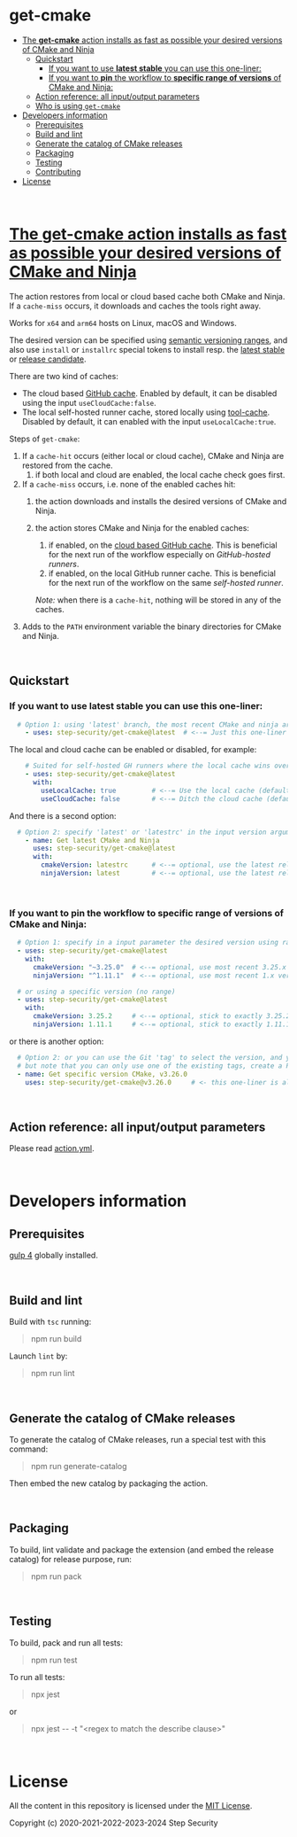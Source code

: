 # get-cmake

- [The **get-cmake** action installs as fast as possible your desired versions of CMake and Ninja](#the-get-cmake-action-installs-as-fast-as-possible-your-desired-versions-of-cmake-and-ninja)
  - [Quickstart](#quickstart)
    - [If you want to use  **latest stable** you can use this one-liner:](#if-you-want-to-use--latest-stable-you-can-use-this-one-liner)
    - [If you want to **pin** the workflow to **specific range of versions** of CMake and Ninja:](#if-you-want-to-pin-the-workflow-to-specific-range-of-versions-of-cmake-and-ninja)
  - [Action reference: all input/output parameters](#action-reference-all-inputoutput-parameters)
  - [Who is using `get-cmake`](#who-is-using-get-cmake)
- [Developers information](#developers-information)
  - [Prerequisites](#prerequisites)
  - [Build and lint](#build-and-lint)
  - [Generate the catalog of CMake releases](#generate-the-catalog-of-cmake-releases)
  - [Packaging](#packaging)
  - [Testing](#testing)
  - [Contributing](#contributing)
- [License](#license)

<br>

# [The **get-cmake** action installs as fast as possible your desired versions of CMake and Ninja](https://github.com/marketplace/actions/get-cmake)
The action restores from local or cloud based cache both CMake and Ninja. If a `cache-miss` occurs, it downloads and caches the tools right away.

Works for `x64` and `arm64` hosts on Linux, macOS and Windows.

The desired version can be specified using [semantic versioning ranges](https://docs.npmjs.com/about-semantic-versioning), and also use `install` or `installrc` special tokens to install resp. the [latest stable](./.latest_cmake_version) or [release candidate](./.latestrc_cmake_version).

There are two kind of caches:
- The cloud based [GitHub cache](https://www.npmjs.com/package/@actions/cache). Enabled by default, it can be disabled using the input `useCloudCache:false`. 
- The local self-hosted runner cache, stored locally using [tool-cache](https://www.npmjs.com/package/@actions/tool-cache). Disabled by default, it can enabled with the input `useLocalCache:true`. 


Steps of `get-cmake`:
  1. If a `cache-hit` occurs (either local or cloud cache), CMake and Ninja are restored from the cache.
     1. if both local and cloud are enabled, the local cache check goes first.
  2. If a `cache-miss` occurs, i.e. none of the enabled caches hit:
     1. the action downloads and installs the desired versions of CMake and Ninja.
     2. the action stores CMake and Ninja for the enabled caches:
        1. if enabled, on the [cloud based GitHub cache](https://www.npmjs.com/package/@actions/cache). This is beneficial for the next run of the workflow especially on _GitHub-hosted runners_.
        2. if enabled, on the local GitHub runner cache. This is beneficial for the next run of the workflow on the same _self-hosted runner_.
        
        _Note:_ when there is a `cache-hit`, nothing will be stored in any of the caches.
  3. Adds to the `PATH` environment variable the binary directories for CMake and Ninja.
  
<br>

## Quickstart
### If you want to use  **latest stable** you can use this one-liner:
```yaml
  # Option 1: using 'latest' branch, the most recent CMake and ninja are installed.
    - uses: step-security/get-cmake@latest  # <--= Just this one-liner suffices.
```
The local and cloud cache can be enabled or disabled, for example:
```yaml
    # Suited for self-hosted GH runners where the local cache wins over the cloud.
    - uses: step-security/get-cmake@latest  
      with:
        useLocalCache: true         # <--= Use the local cache (default is 'false').
        useCloudCache: false        # <--= Ditch the cloud cache (default is 'true').
```
And there is a second option:
```yaml
  # Option 2: specify 'latest' or 'latestrc' in the input version arguments:
    - name: Get latest CMake and Ninja
      uses: step-security/get-cmake@latest
      with:
        cmakeVersion: latestrc      # <--= optional, use the latest release candidate (notice the 'rc' suffix).
        ninjaVersion: latest        # <--= optional, use the latest release (non candidate).
```

<br>

### If you want to **pin** the workflow to **specific range of versions** of CMake and Ninja:
```yaml
  # Option 1: specify in a input parameter the desired version using ranges.
  - uses: step-security/get-cmake@latest
    with:
      cmakeVersion: "~3.25.0"  # <--= optional, use most recent 3.25.x version
      ninjaVersion: "^1.11.1"  # <--= optional, use most recent 1.x version

  # or using a specific version (no range)
  - uses: step-security/get-cmake@latest
    with:
      cmakeVersion: 3.25.2     # <--= optional, stick to exactly 3.25.2 version
      ninjaVersion: 1.11.1     # <--= optional, stick to exactly 1.11.1 version
```
or there is another option:
```yaml
  # Option 2: or you can use the Git 'tag' to select the version, and you can have a one-liner statement,
  # but note that you can only use one of the existing tags, create a PR to add the tag you need!
  - name: Get specific version CMake, v3.26.0
    uses: step-security/get-cmake@v3.26.0     # <- this one-liner is all you need.
```
<br>

## Action reference: all input/output parameters
Please read [action.yml](./action.yml).

<br>

# Developers information

## Prerequisites
[gulp 4](https://www.npmjs.com/package/gulp4) globally installed.

<br>

## Build and lint
Build with `tsc` running:

 > npm run build

Launch `lint` by:

 > npm run lint

<br>

## Generate the catalog of CMake releases
To generate the catalog of CMake releases, run a special test with this command:

 > npm run generate-catalog

Then embed the new catalog by packaging the action.

<br>

## Packaging
To build, lint validate and package the extension (and embed the release catalog) for release purpose, run:

  > npm run pack

<br>

## Testing
To build, pack and run all tests:
 
 > npm run test

 To run all tests:
 
 > npx jest

 or

 > npx jest -- -t "&lt;regex to match the describe clause&gt;"

<br>

# License
All the content in this repository is licensed under the [MIT License](LICENSE).

Copyright (c) 2020-2021-2022-2023-2024 Step Security